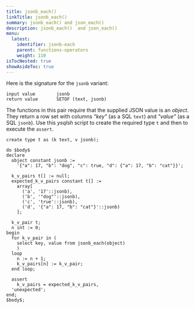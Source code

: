 ```yaml
---
title: jsonb_each()
linkTitle: jsonb_each()
summary: jsonb_each() and json_each()
description: jsonb_each()  and json_each()
menu:
  latest:
    identifier: jsonb-each
    parent: functions-operators
    weight: 110
isTocNested: true
showAsideToc: true
---
```


Here is the signature for the `jsonb` variant:

```
input value        jsonb
return value       SETOF (text, jsonb)
```

The functions in this pair require that the supplied JSON value is an _object_. They return a row set with columns _"key"_ (as a SQL `text`) and _"value"_ (as a SQL `jsonb`). Use this _ysqlsh_ script to create the required type `t` and then to execute the `assert`.

```postgresql
create type t as (k text, v jsonb);

do $body$
declare
  object constant jsonb :=
    '{"a": 17, "b": "dog", "c": true, "d": {"a": 17, "b": "cat"}}';

  k_v_pairs t[] := null;
  expected_k_v_pairs constant t[] := 
    array[
      ('a', '17'::jsonb),
      ('b', '"dog"'::jsonb),
      ('c', 'true'::jsonb),
      ('d', '{"a": 17, "b": "cat"}'::jsonb)
    ];

  k_v_pair t;
  n int := 0;
begin
  for k_v_pair in (
    select key, value from jsonb_each(object)
    )
  loop
    n := n + 1;
    k_v_pairs[n] := k_v_pair;
  end loop;

  assert
    k_v_pairs = expected_k_v_pairs,
  'unexpected';
end;
$body$;
```
